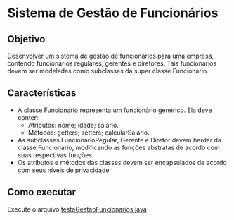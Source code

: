 # Sistema de Gestão de Funcionários

## Objetivo

Desenvolver um sistema de gestão de funcionários para uma empresa, contendo funcionários regulares, gerentes e diretores.
Tais funcionários devem ser modeladas como subclasses da super classe Funcionario.

## Características

- A classe Funcionario representa um funcionário genérico. Ela deve conter:
  - Atributos: nome; idade; salário.
  - Métodos: getters; setters; calcularSalario.
- As subclasses FuncionarioRegular, Gerente e Diretor devem herdar da classe Funcionario, modificando as funções abstratas de acordo com suas respectivas funções
- Os atributos e métodos das classes devem ser encapsulados de acordo com seus níveis de privacidade

## Como executar

Execute o arquivo [testaGestaoFuncionarios.java](.\application\testaGestaoFuncionarios.java)
